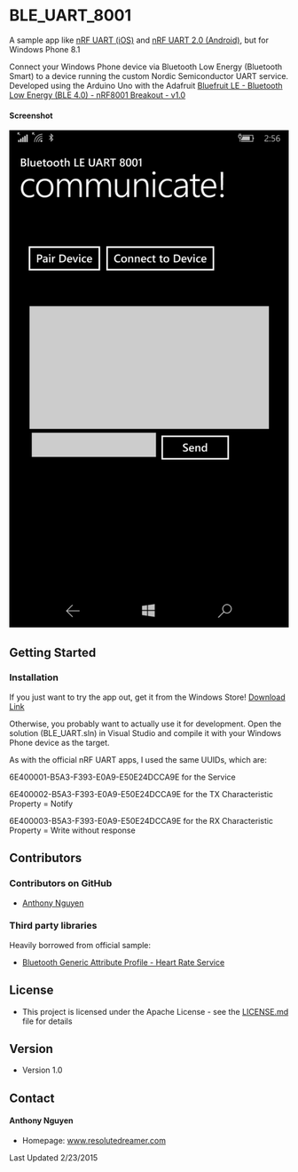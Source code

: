 BLE_UART_8001
======
A sample app like [nRF UART (iOS)](https://itunes.apple.com/us/app/nrf-uart/id614594903?mt=8) and [nRF UART 2.0 (Android)](https://play.google.com/store/apps/details?id=com.nordicsemi.nrfUARTv2&hl=en), but for Windows Phone 8.1

Connect your Windows Phone device via Bluetooth Low Energy (Bluetooth Smart) to a device running the custom Nordic Semiconductor UART service. Developed using the Arduino Uno with the Adafruit [Bluefruit LE - Bluetooth Low Energy (BLE 4.0) - nRF8001 Breakout - v1.0](https://www.adafruit.com/product/1697)

#### Screenshot
![screenshot](BLE_UARTAssets/screenshots/ss2.png)

## Getting Started

### Installation

If you just want to try the app out, get it from the Windows Store!
[Download Link](https://www.microsoft.com/en-us/store/apps/bluetooth-le-uart-8001/9nblgggzpw0q)

Otherwise, you probably want to actually use it for development. Open the solution (BLE_UART.sln) in Visual Studio and compile it with your Windows Phone device as the target.

As with the official nRF UART apps, I used the same UUIDs, which are:

6E400001-B5A3-F393-E0A9-E50E24DCCA9E
for the Service

6E400002-B5A3-F393-E0A9-E50E24DCCA9E
for the TX Characteristic Property = Notify

6E400003-B5A3-F393-E0A9-E50E24DCCA9E
for the RX Characteristic Property = Write without response



## Contributors

### Contributors on GitHub
* [Anthony Nguyen](https://github.com/resolutedreamer)

### Third party libraries
Heavily borrowed from official sample:
*  [Bluetooth Generic Attribute Profile - Heart Rate Service](https://code.msdn.microsoft.com/windowsapps/Bluetooth-Generic-5a99ef95)

## License 
* This project is licensed under the Apache License - see the [LICENSE.md](https://github.com/resolutedreamer/BLE_UART_8001/blob/master/LICENSE) file for details

## Version 
* Version 1.0

## Contact
#### Anthony Nguyen
* Homepage: www.resolutedreamer.com




Last Updated 2/23/2015
